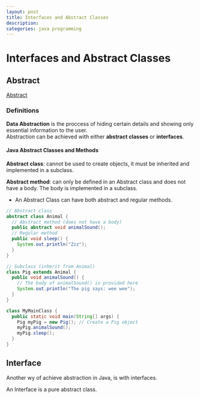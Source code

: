 ```yaml
---
layout: post
title: Interfaces and Abstract Classes
description:
categories: java programming
---
```


# Interfaces and Abstract Classes

## Abstract

[Abstract](https://www.w3schools.com/java/java_abstract.asp)  

### Definitions

__Data Abstraction__ is the proccess of hiding certain details and showing only essential information to the user.  
Abstraction can be achieved with either __abstract classes__ or __interfaces__.

#### Java Abstract Classes and Methods

__Abstract class__: cannot be used to create objects, it must be inherited and implemented in a subclass.

__Abstract method__: can only be defined in an Abstract class and does not have a body. The body is implemented in a subclass.

* An Abstract Class can have both abstract and regular methods.


```java
// Abstract class
abstract class Animal {
  // Abstract method (does not have a body)
  public abstract void animalSound();
  // Regular method
  public void sleep() {
    System.out.println("Zzz");
  }
}

// Subclass (inherit from Animal)
class Pig extends Animal {
  public void animalSound() {
    // The body of animalSound() is provided here
    System.out.println("The pig says: wee wee");
  }
}

class MyMainClass {
  public static void main(String[] args) {
    Pig myPig = new Pig(); // Create a Pig object
    myPig.animalSound();
    myPig.sleep();
  }
}
```

## Interface

Another wy of achieve abstraction in Java, is with interfaces.

An Interface is a pure abstract class. 
